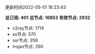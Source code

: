 更新时间2022-05-01 18:23:43

**总订阅: 401**
**总节点: 16853**
**有效节点: 2932**
- v2ray节点: 1714
- ss节点: 570
- ssr节点: 358
- trojan节点: 290
